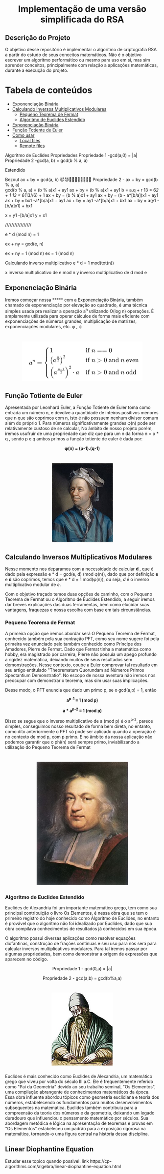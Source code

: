 <h1 align="center">Implementação de uma versão simplificada do RSA</h1>    
   
## Descrição do Projeto 
<p>O objetivo desse repositório é implementar o algoritmo de criptografia RSA a partir do estudo de seus conceitos matemáticos. Não é o objetivo escrever um algoritmo performático ou mesmo para uso em si, mas sim aprender conceitos, principalmente com relação a aplicações matemáticas, durante a execução do projeto. </p> 
   
 
Tabela de conteúdos      
=================    
<!--ts-->     
   * [Exponenciação Binária](#Expbin)   
   * [Calculando Inversos Multiplicativos  Modulares](#Inverso)
     * [Pequeno Teorema de Fermat](#PFT)
     * [Algoritmo de Euclides Estendido](#xEuclides)      
   * [Exponenciação Binária](#Expbin)    
   * [Função Totiente de Euler](#TotEuler)
   * [Como usar](#como-usar)  
      * [Local files](#local-files)
      * [Remote files](#remote-files)   
      
      
   
<!--te-->







Algoritmo de Euclides
Propriedades
Propriedade 1 -gcd(a,0) = |a|
Propriedade 2 -gcd(a, b) = gcd(b % a, a)
 

Estendido

Bezout ax + by = gcd(a, b) 😈😈🦛🦛🦛🦛🦛🦛🦛🦛
Propriedade 2 - ax + by = gcd(b % a, a)  
gcd(b % a, a) = (b % a)x1 +  ay1
ax + by = (b % a)x1 + ay1
b = a.q + r
13 = 6*2 + 1
13 = 6*(13//6) + 1
ax + by = (b % a)x1 + ay1 
ax + by = (b - a*[b/a])x1 + ay1
ax + by = bx1 -a*[b/a]x1 + ay1
ax + by = ay1 -a*[b/a]x1 + bx1
ax + by = a(y1 -[b/a]x1) + bx1

x = y1 -[b/a]x1
y = x1

/////////////////

e * d (mod n) = 1

ex + ny = gcd(e, n)

ex + ny = 1 (mod n)
ex = 1 (mod n)

Calculando inverso multiplicativo  e * d = 1 mod(tot(n))

x inverso multiplicativo de e mod n
y inverso multiplicativo de d mod e

## Exponenciação Binária
<p name="Expbin"> Iremos começar nossa ***** com a Exponenciação Binária, também chamado de exponenciação por elevação ao quadrado, é uma técnica simples usada pra realizar a operação a<sup>n</sup> utilizando O(log n) operações. É amplamente utilizada para operar cálculos de forma mais eficiente com exponenciações de números grandes, multiplicação de matrizes, exponenciações modulares, etc.  φ , ϕ </p>
<h1 align="center">
  <img src="images/ExpBin.png" />
</h1>
 
## Função Totiente de Euler
<p name="TotEuler"> Apresentada por Leonhard Euler, a Função Totiente de Euler toma como entrada um número n, e devolve a quantidade de inteiros positivos menores que n que são coprimos com n, isto é não possuem nenhum divisor comum além do próprio 1. Para números significativamente grandes  φ(n) pode ser relativamente custoso de se calcular,  No âmbito de nosso projeto porém, iremos usufruir de uma propriedade que diz que para um n da forma n = p * q , sendo p e q ambos primos a função totiente de euler é dada por:</p>
<p align="center" > <strong> φ(n) = (p-1).(q-1) </strong></p>
<h1 align="center">
  <img alt="Euler" title="#Euler" src="images/Leonhard_Euler.jpg" />
</h1>

## Calculando Inversos Multiplicativos Modulares
<p name="Inverso"> Nesse momento nos deparamos com a necessidade de calcular <strong> d </strong>, que é dado pela expressão e * d = gcd(e, d) (mod φ(n)), dado que por definição <strong> e </strong> e <strong> d </strong> são coprimos, temos que e * d = 1 mod(φ(n)), ou seja, <em>d</em> é o inverso multiplicativo modular de  <em>e</em>. </p>
<p>Com o objetivo traçado temos duas opções de caminho, com o Pequeno Teorema de Fermat ou o Algoritmo de Euclides Estendido, a seguir iremos dar breves explicações das duas ferramentas, bem como elucidar suas vantagens, fraquezas e nossa escolha com base em tais circunstâncias. </p>  


### Pequeno Teorema de Fermat
<p name="PFT">A primeira opção que iremos abordar será O Pequeno Teorema de Fermat, conhecido também pela sua contração PFT, como seu nome sugere foi pela primeira vez enunciado pelo também conhecido como Príncipe dos Amadores, Pierre de Fermat. Dado que Fermat tinha a matemática como hobby, era magistrado por carreira, Pierre não possuía um apego profundo a rigidez matemática, deixando muitos de seus resultados sem demonstrações. Nesse contexto, coube a Euler comprovar tal resultado em seu artigo entitulado "Theorematum Quorundam ad Números Primos Spectantium Demonstratio". No escopo de nossa aventura não iremos nos preocupar com demonstrar o teorema, mas sim usar suas implicações. 
<p>Desse modo, o PFT enuncia que dado um primo p, se o gcd(a,p) = 1, então</p>
<p align="center" > <strong> a<sup>p-1</sup> ≡ 1 (mod p) </strong></p>
<p align="center" > <strong> a * a<sup>p-2</sup> ≡ 1 (mod p) </strong> </p>
<p>Disso se segue que o inverso multiplicativo de a (mod p) é o a<sup>p-2</sup>, parece simples, conseguimos nosso resultado de forma bem direta, no entanto, como dito anteriormente o PFT só pode ser aplicado quando a operação é no contexto de mod p, com p primo. E no âmbito da nossa aplicação não podemos garantir que o phi(n) será sempre primo, inviabilizando a utilização do Pequeno Teorema de Fermat</p>
<h1 align="center">
  <img alt="Fermat" title="#Fermat" src="images/Pierre_de_Fermat.jpg" />
</h1>

### Algoritmo de Euclides Estendido
<p name="xEuclides">Euclides  de Alexandria foi um importante matemático grego, tem como sua principal contribuição o livro Os Elementos, é nessa obra que se tem o primeiro registro do hoje conhecido como Algoritmo de Euclides, no entanto é provável que o algoritmo não foi idealizado por Euclides, dado que sua obra compilava conhecimentos de resultados já conhecidos em sua época.  </p>
<p name= "xEuclides"> O algoritmo possui diversas aplicações como resolver equações diofantinas, construção de frações contínuas e seu uso para nós será para calcular inversos multiplicativos modulares. Para tal iremos passar por algumas propriedades, bem como demonstrar a origem de expressões que aparecem no código. </p>
<p align="center" > Propriedade 1 - gcd(0,a) = |a|</p>
<p align="center" > Propriedade 2 - gcd(a,b) = gcd(b%a,a) </p>
<h1 align="center">
  <img src="images/Euclides.jpg" />
</h1>  
<p> Euclides é mais conhecido como Euclides de Alexandria, um matemático grego que viveu por volta do século III a.C. Ele é frequentemente referido como "Pai da Geometria" devido ao seu trabalho seminal, "Os Elementos", uma compilação abrangente de conhecimentos matemáticos da época. Essa obra influente abordou tópicos como geometria euclidiana e teoria dos números, estabelecendo os fundamentos para muitos desenvolvimentos subsequentes na matemática. Euclides também contribuiu para a compreensão da teoria dos números e da geometria, deixando um legado duradouro que influenciou o pensamento matemático por séculos. Sua abordagem metódica e lógica na apresentação de teoremas e provas em "Os Elementos" estabeleceu um padrão para a exposição rigorosa na matemática, tornando-o uma figura central na história dessa disciplina.</p>

## Linear Diophantine Equation
<p> Estudar esse topico quando possivel. link https://cp-algorithms.com/algebra/linear-diophantine-equation.html </p>



